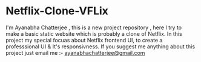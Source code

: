 # Netflix-Clone-VFLix
I'm Ayanabha Chatterjee , this is a new project repository , here I try to  make a basic static website which is probably a clone of Netflix. In this project my special focuas about Netflix frontend UI, to create a professsional UI &amp; It's responsivness. If you suggest me anything about this project just email me :- ayanabhachatterjee@gmail.com 
